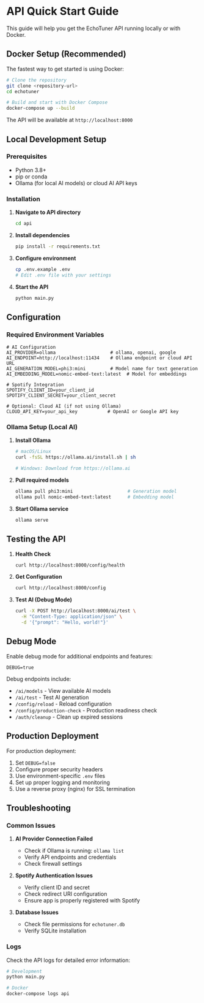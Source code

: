 # API Quick Start Guide

This guide will help you get the EchoTuner API running locally or with Docker.

## Docker Setup (Recommended)

The fastest way to get started is using Docker:

```bash
# Clone the repository
git clone <repository-url>
cd echotuner

# Build and start with Docker Compose
docker-compose up --build
```

The API will be available at `http://localhost:8000`

## Local Development Setup

### Prerequisites

- Python 3.8+
- pip or conda
- Ollama (for local AI models) or cloud AI API keys

### Installation

1. **Navigate to API directory**
   ```bash
   cd api
   ```

2. **Install dependencies**
   ```bash
   pip install -r requirements.txt
   ```

3. **Configure environment**
   ```bash
   cp .env.example .env
   # Edit .env file with your settings
   ```

4. **Start the API**
   ```bash
   python main.py
   ```

## Configuration

### Required Environment Variables

```env
# AI Configuration
AI_PROVIDER=ollama                    # ollama, openai, google
AI_ENDPOINT=http://localhost:11434    # Ollama endpoint or cloud API URL
AI_GENERATION_MODEL=phi3:mini         # Model name for text generation
AI_EMBEDDING_MODEL=nomic-embed-text:latest  # Model for embeddings

# Spotify Integration
SPOTIFY_CLIENT_ID=your_client_id
SPOTIFY_CLIENT_SECRET=your_client_secret

# Optional: Cloud AI (if not using Ollama)
CLOUD_API_KEY=your_api_key           # OpenAI or Google API key
```

### Ollama Setup (Local AI)

1. **Install Ollama**
   ```bash
   # macOS/Linux
   curl -fsSL https://ollama.ai/install.sh | sh
   
   # Windows: Download from https://ollama.ai
   ```

2. **Pull required models**
   ```bash
   ollama pull phi3:mini                    # Generation model
   ollama pull nomic-embed-text:latest      # Embedding model
   ```

3. **Start Ollama service**
   ```bash
   ollama serve
   ```

## Testing the API

1. **Health Check**
   ```bash
   curl http://localhost:8000/config/health
   ```

2. **Get Configuration**
   ```bash
   curl http://localhost:8000/config
   ```

3. **Test AI (Debug Mode)**
   ```bash
   curl -X POST http://localhost:8000/ai/test \
     -H "Content-Type: application/json" \
     -d '{"prompt": "Hello, world!"}'
   ```

## Debug Mode

Enable debug mode for additional endpoints and features:

```env
DEBUG=true
```

Debug endpoints include:
- `/ai/models` - View available AI models
- `/ai/test` - Test AI generation
- `/config/reload` - Reload configuration
- `/config/production-check` - Production readiness check
- `/auth/cleanup` - Clean up expired sessions

## Production Deployment

For production deployment:

1. Set `DEBUG=false`
2. Configure proper security headers
3. Use environment-specific `.env` files
4. Set up proper logging and monitoring
5. Use a reverse proxy (nginx) for SSL termination

## Troubleshooting

### Common Issues

1. **AI Provider Connection Failed**
   - Check if Ollama is running: `ollama list`
   - Verify API endpoints and credentials
   - Check firewall settings

2. **Spotify Authentication Issues**
   - Verify client ID and secret
   - Check redirect URI configuration
   - Ensure app is properly registered with Spotify

3. **Database Issues**
   - Check file permissions for `echotuner.db`
   - Verify SQLite installation

### Logs

Check the API logs for detailed error information:
```bash
# Development
python main.py

# Docker
docker-compose logs api
```
